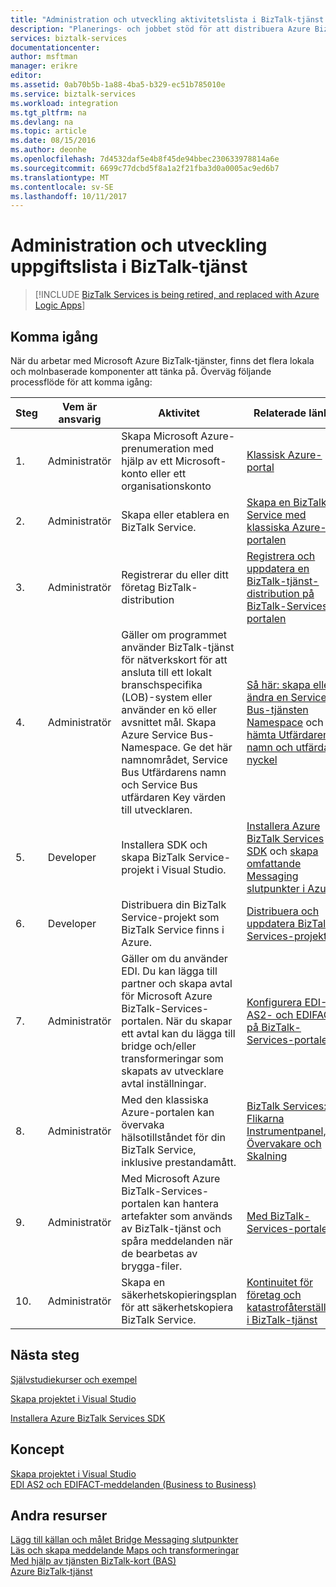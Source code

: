```yaml
---
title: "Administration och utveckling aktivitetslista i BizTalk-tjänst | Microsoft Docs"
description: "Planerings- och jobbet stöd för att distribuera Azure BizTalk-tjänst."
services: biztalk-services
documentationcenter: 
author: msftman
manager: erikre
editor: 
ms.assetid: 0ab70b5b-1a88-4ba5-b329-ec51b785010e
ms.service: biztalk-services
ms.workload: integration
ms.tgt_pltfrm: na
ms.devlang: na
ms.topic: article
ms.date: 08/15/2016
ms.author: deonhe
ms.openlocfilehash: 7d4532daf5e4b8f45de94bbec230633978814a6e
ms.sourcegitcommit: 6699c77dcbd5f8a1a2f21fba3d0a0005ac9ed6b7
ms.translationtype: MT
ms.contentlocale: sv-SE
ms.lasthandoff: 10/11/2017
---
```

# <a name="administration-and-development-task-list-in-biztalk-services"></a>Administration och utveckling uppgiftslista i BizTalk-tjänst

> [!INCLUDE [BizTalk Services is being retired, and replaced with Azure Logic Apps](../../includes/biztalk-services-retirement.md)]

## <a name="getting-started"></a>Komma igång
När du arbetar med Microsoft Azure BizTalk-tjänster, finns det flera lokala och molnbaserade komponenter att tänka på. Överväg följande processflöde för att komma igång:  

| Steg | Vem är ansvarig | Aktivitet | Relaterade länkar |
| --- | --- | --- | --- |
| 1. |Administratör |Skapa Microsoft Azure-prenumeration med hjälp av ett Microsoft-konto eller ett organisationskonto |[Klassisk Azure-portal](http://go.microsoft.com/fwlink/p/?LinkID=213885) |
| 2. |Administratör |Skapa eller etablera en BizTalk Service. |[Skapa en BizTalk Service med klassiska Azure-portalen](http://go.microsoft.com/fwlink/p/?LinkID=302280) |
| 3. |Administratör |Registrerar du eller ditt företag BizTalk-distribution |[Registrera och uppdatera en BizTalk-tjänst-distribution på BizTalk-Services-portalen](https://msdn.microsoft.com/library/azure/hh689837.aspx) |
| 4. |Administratör |Gäller om programmet använder BizTalk-tjänst för nätverkskort för att ansluta till ett lokalt branschspecifika (LOB)-system eller använder en kö eller avsnittet mål.  Skapa Azure Service Bus-Namespace. Ge det här namnområdet, Service Bus Utfärdarens namn och Service Bus utfärdaren Key värden till utvecklaren. |[Så här: skapa eller ändra en Service Bus-tjänsten Namespace](../service-bus-messaging/service-bus-dotnet-get-started-with-queues.md) och [hämta Utfärdarens namn och utfärdaren nyckel](biztalk-issuer-name-issuer-key.md) |
| 5. |Developer |Installera SDK och skapa BizTalk Service-projekt i Visual Studio. |[Installera Azure BizTalk Services SDK](https://msdn.microsoft.com/library/azure/hh689760.aspx) och [skapa omfattande Messaging slutpunkter i Azure](https://msdn.microsoft.com/library/azure/hh689766.aspx) |
| 6. |Developer |Distribuera din BizTalk Service-projekt som BizTalk Service finns i Azure. |[Distribuera och uppdatera BizTalk-Services-projekt](https://msdn.microsoft.com/library/azure/hh689881.aspx) |
| 7. |Administratör |Gäller om du använder EDI.  Du kan lägga till partner och skapa avtal för Microsoft Azure BizTalk-Services-portalen. När du skapar ett avtal kan du lägga till bridge och/eller transformeringar som skapats av utvecklare avtal inställningar. |[Konfigurera EDI-, AS2- och EDIFACT på BizTalk-Services-portalen](https://msdn.microsoft.com/library/azure/hh689853.aspx) |
| 8. |Administratör |Med den klassiska Azure-portalen kan övervaka hälsotillståndet för din BizTalk Service, inklusive prestandamått. |[BizTalk Services: Flikarna Instrumentpanel, Övervakare och Skalning](http://go.microsoft.com/fwlink/p/?LinkID=302281) |
| 9. |Administratör |Med Microsoft Azure BizTalk-Services-portalen kan hantera artefakter som används av BizTalk-tjänst och spåra meddelanden när de bearbetas av brygga-filer. |[Med BizTalk-Services-portalen](https://msdn.microsoft.com/library/azure/dn874043.aspx) |
| 10. |Administratör |Skapa en säkerhetskopieringsplan för att säkerhetskopiera BizTalk Service. |[Kontinuitet för företag och katastrofåterställning i BizTalk-tjänst](https://msdn.microsoft.com/library/azure/dn509557.aspx) |

## <a name="next-steps"></a>Nästa steg
[Självstudiekurser och exempel](https://msdn.microsoft.com/library/azure/hh689895.aspx)

[Skapa projektet i Visual Studio](https://msdn.microsoft.com/library/azure/hh689811.aspx)

[Installera Azure BizTalk Services SDK](https://msdn.microsoft.com/library/azure/hh689760.aspx)

## <a name="concepts"></a>Koncept
[Skapa projektet i Visual Studio](https://msdn.microsoft.com/library/azure/hh689811.aspx)  
[EDI AS2 och EDIFACT-meddelanden (Business to Business)](https://msdn.microsoft.com/library/azure/hh689898.aspx)  

## <a name="other-resources"></a>Andra resurser
[Lägg till källan och målet Bridge Messaging slutpunkter](https://msdn.microsoft.com/library/azure/hh689877.aspx)  
[Läs och skapa meddelande Maps och transformeringar](https://msdn.microsoft.com/library/azure/hh689905.aspx)  
[Med hjälp av tjänsten BizTalk-kort (BAS)](https://msdn.microsoft.com/library/azure/hh689889.aspx)  
[Azure BizTalk-tjänst](http://go.microsoft.com/fwlink/p/?LinkID=303664)


